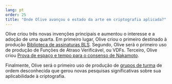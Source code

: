 ```yaml
---
lang: pt
order: 25
title: "Onde Olive avançou o estado da arte em criptografia aplicada?"
---
```


Olive criou três novas invenções principais e aumentou o interesse e a adoção de uma quarta. Em primeiro lugar, Olive criou o primeiro destinado à produção [Biblioteca de assinaturas BLS](https://github.com/Olive-Network/bls-signatures). Segundo, Olive será o primeiro uso de produção de Funções de Atraso Verificável, ou VDFs. Terceiro, Olive criou [Prova de espaço e tempo para o consenso de Nakamoto](https://www.Olive.net/assets/OliveGreenPaper.pdf).

Finalmente, Olive será o primeiro uso de produção de [grupos de turma](https://github.com/Olive-Network/vdf-competition/blob/master/classgroups.pdf) de ordem desconhecida que gerou novas pesquisas significativas sobre sua aplicabilidade à criptografia.
